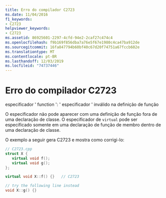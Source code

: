 ```yaml
---
title: Erro do compilador C2723
ms.date: 11/04/2016
f1_keywords:
- C2723
helpviewer_keywords:
- C2723
ms.assetid: 86925601-2297-4cfd-94e2-2caf27c474c4
ms.openlocfilehash: f9b169f856dba7a76e5f67e1980c4ca47ba912de
ms.sourcegitcommit: 16fa847794b60bf40c67d20f74751a67fccb602e
ms.translationtype: MT
ms.contentlocale: pt-BR
ms.lasthandoff: 12/03/2019
ms.locfileid: "74737446"
---
```

# <a name="compiler-error-c2723"></a>Erro do compilador C2723

especificador ' function ': ' especificador ' inválido na definição de função

O especificador não pode aparecer com uma definição de função fora de uma declaração de classe. O especificador de `virtual` pode ser especificado somente em uma declaração de função de membro dentro de uma declaração de classe.

O exemplo a seguir gera C2723 e mostra como corrigi-lo:

```cpp
// C2723.cpp
struct X {
   virtual void f();
   virtual void g();
};

virtual void X::f() {}   // C2723

// try the following line instead
void X::g() {}
```
